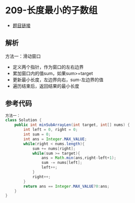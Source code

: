 # 209-长度最小的子数组

- [题目链接](https://leetcode-cn.com/problems/minimum-size-subarray-sum/)

## 解析

方法一：滑动窗口
- 定义两个指针，作为窗口的左右边界
- 累加窗口内的值sum，如果sum>=target
- 更新最小长度，左边界向右，sum-左边界的值
- 遍历结束后，返回结果的最小长度

## 参考代码
```Java
方法一：
class Solution {
    public int minSubArrayLen(int target, int[] nums) {
        int left = 0, right = 0;
        int sum = 0;
        int ans = Integer.MAX_VALUE;
        while(right < nums.length){
            sum += nums[right];
            while(sum >= target){
                ans = Math.min(ans,right-left+1);
                sum -= nums[left];
                left++;
            } 
            right++;
        }
        return ans == Integer.MAX_VALUE?0:ans;
    }
}
```
